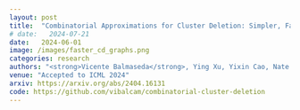 ```yaml
---
layout: post
title:  "Combinatorial Approximations for Cluster Deletion: Simpler, Faster, and Better"
# date:   2024-07-21
date:   2024-06-01
image: /images/faster_cd_graphs.png
categories: research
authors: "<strong>Vicente Balmaseda</strong>, Ying Xu, Yixin Cao, Nate Veldt"
venue: "Accepted to ICML 2024"
arxiv: https://arxiv.org/abs/2404.16131
code: https://github.com/vibalcam/combinatorial-cluster-deletion
---
```

<!-- The paper proposes using Graph Neural Networks (GNNs) to analyze systemic risk in financial systems by leveraging the network structure and feature information of financial entities. Additionally, it introduces the C2R (Classify to Regress) approach, which reduces pre-labeling efforts by pre-labeling entities into a small number of classes while still predicting continuous risk scores, enhancing prediction accuracy and efficiency. -->

